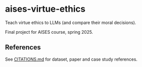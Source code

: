 # aises-virtue-ethics

Teach virtue ethics to LLMs (and compare their moral decisions).

Final project for AISES course, spring 2025.

## References

See [CITATIONS.md](./CITATIONS.md) for dataset, paper and case study references.
